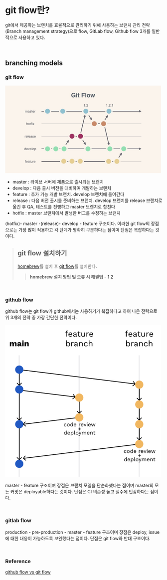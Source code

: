 # git flow란?

git에서 제공하는 브랜치를 효율적으로 관리하기 위해 사용하는 브랜치 관리 전략(Branch management strategy)으로 flow, GitLab flow, Github flow 3개를 일반적으로 사용하고 있다.

<br/>

## branching models

### git flow

<img src="../img/git-flow.jpeg" width="500px">

- master : 라이브 서버에 제품으로 출시되는 브랜치
- develop : 다음 출시 버전을 대비하여 개발하는 브랜치
- feature : 추가 기능 개발 브랜치. develop 브랜치에 들어간다
- release : 다음 버전 출시를 준비하는 브랜치. develop 브랜치를 release 브랜치로 옮긴 후 QA, 테스트를 진행하고 master 브랜치로 합친다
- hotfix : master 브랜치에서 발생한 버그를 수정하는 브랜치

(hotfix)- master -(release)- develop - feature 구조이다. 이러한 git flow의 장점으로는 가장 많이 적용하고 각 단계가 명확히 구분하다는 점이며 단점은 복잡하다는 것이다.

> ## git flow 설치하기
>
> [homebrew](https://brew.sh/index_ko)를 설치 후 [git flow](https://danielkummer.github.io/git-flow-cheatsheet/index.ko_KR.html)를 설치한다.
>
> > **homebrew 설치 방법 및 오류 시 해결법** - [1](https://www.lainyzine.com/ko/article/how-to-install-homebrew-for-m1-apple-silicon/#iterm2-terminal-%EC%95%B1%EC%9D%B4-%EC%95%A0%ED%94%8C-%EC%8B%A4%EB%A6%AC%EC%BD%98-%EC%95%84%ED%82%A4%ED%85%8D%EC%B2%98%EB%A1%9C-%EC%8B%A4%ED%96%89%EC%A4%91%EC%9D%B8%EC%A7%80-%ED%99%95%EC%9D%B8) [2](https://studyin-mysparetime.tistory.com/33)

<br/>

### github flow

github flow는 git flow가 github에서는 사용하기가 복잡하다고 하여 나온 전략으로 위 3개의 전략 중 가장 간단한 전략이다.

<img src="../img/github-flow.png" width="500px">

master - feature 구조이며 장점은 브랜치 모델을 단순화했다는 점이며 master의 모든 커밋은 deployable하다는 것이다. 단점은 CI 의존성 높고 실수에 민감하다는 점이다.

<br/>

### gitlab flow

production - pre-production - master - feature 구조이며 장점은 deploy, issue에 대한 대응이 가능하도록 보완했다는 점이다. 단점은 git flow와 반대 구조이다.

<br/>

### Reference

[github flow vs git flow](https://inpa.tistory.com/entry/GIT-%E2%9A%A1%EF%B8%8F-github-flow-git-flow-%F0%9F%93%88-%EB%B8%8C%EB%9E%9C%EC%B9%98-%EC%A0%84%EB%9E%B5)
